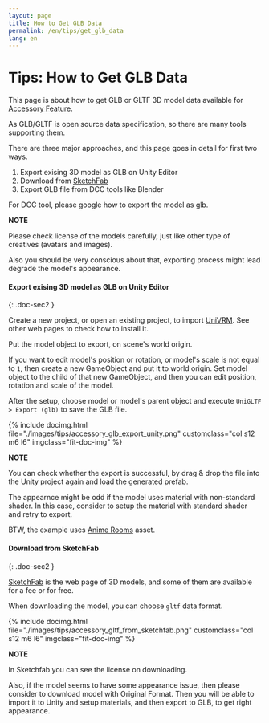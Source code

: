 ```yaml
---
layout: page
title: How to Get GLB Data
permalink: /en/tips/get_glb_data
lang: en
---
```



# Tips: How to Get GLB Data

This page is about how to get GLB or GLTF 3D model data available for [Accessory Feature](../docs/accessory).

As GLB/GLTF is open source data specification, so there are many tools supporting them.

There are three major approaches, and this page goes in detail for first two ways.

<div class="doc-ul" markdown="1">

1. Export exising 3D model as GLB on Unity Editor
2. Download from [SketchFab](https://sketchfab.com)
3. Export GLB file from DCC tools like Blender

</div>

For DCC tool, please google how to export the model as glb.

<div class="note-area" markdown="1">

**NOTE**

Please check license of the models carefully, just like other type of creatives (avatars and images).

Also you should be very conscious about that, exporting process might lead degrade the model's appearance.

</div>


#### Export exising 3D model as GLB on Unity Editor
{: .doc-sec2 }

Create a new project, or open an existing project, to import [UniVRM](https://github.com/vrm-c/UniVRM). See other web pages to check how to install it.

Put the model object to export, on scene's world origin.

If you want to edit model's position or rotation, or model's scale is not equal to `1`, then create a new GameObject and put it to world origin. Set model object to the child of that new GameObject, and then you can edit position, rotation and scale of the model.

After the setup, choose model or model's parent object and execute `UniGLTF > Export (glb)` to save the GLB file.

<div class="row">
{% include docimg.html file="./images/tips/accessory_glb_export_unity.png" customclass="col s12 m6 l6" imgclass="fit-doc-img" %}
</div>

<div class="note-area" markdown="1">

**NOTE**

You can check whether the export is successful, by drag & drop the file into the Unity project again and load the generated prefab.

The appearnce might be odd if the model uses material with non-standard shader. In this case, consider to setup the material with standard shader and retry to export.

BTW, the example uses [Anime Rooms](https://assetstore.unity.com/packages/3d/props/interior/anime-rooms-75722) asset.

</div>


#### Download from SketchFab
{: .doc-sec2 }

[SketchFab](https://sketchfab.com) is the web page of 3D models, and some of them are available for a fee or for free.

When downloading the model, you can choose `gltf` data format.

<div class="row">
{% include docimg.html file="./images/tips/accessory_gltf_from_sketchfab.png" customclass="col s12 m6 l6" imgclass="fit-doc-img" %}
</div>

<div class="note-area" markdown="1">

**NOTE**

In Sketchfab you can see the license on downloading.

Also, if the model seems to have some appearance issue, then please consider to download model with Original Format. Then you will be able to import it to Unity and setup materials, and then export to GLB, to get right appearance.

</div>


